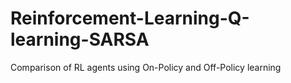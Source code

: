 # Reinforcement-Learning-Q-learning-SARSA
Comparison of RL agents using On-Policy and Off-Policy learning
